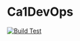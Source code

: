 # Ca1DevOps

[![Build Test](https://github.com/lhartnet/Ca1DevOps/actions/workflows/build.yaml/badge.svg?branch=master)](https://github.com/lhartnet/Ca1DevOps/actions/workflows/build.yaml)

